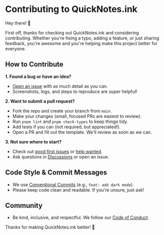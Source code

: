 # Contributing to QuickNotes.ink

Hey there! 👋

First off, thanks for checking out QuickNotes.ink and considering contributing. Whether you're fixing a typo, adding a feature, or just sharing feedback, you're awesome and you're helping make this project better for everyone.

## How to Contribute

**1. Found a bug or have an idea?**
- [Open an issue](https://github.com/przybylku/quicknotes.ink/issues) with as much detail as you can.
- Screenshots, logs, and steps to reproduce are super helpful!

**2. Want to submit a pull request?**
- Fork the repo and create your branch from `main`.
- Make your changes (small, focused PRs are easiest to review).
- Run `pnpm lint` and `pnpm check-types` to keep things tidy.
- Add tests if you can (not required, but appreciated!).
- Open a PR and fill out the template. We'll review as soon as we can.

**3. Not sure where to start?**
- Check out [good first issues](https://github.com/przybylku/quicknotes.ink/labels/good%20first%20issue) or [help wanted](https://github.com/przybylku/quicknotes.ink/labels/help%20wanted).
- Ask questions in [Discussions](https://github.com/przybylku/quicknotes.ink/discussions) or open an issue.

## Code Style & Commit Messages
- We use [Conventional Commits](https://www.conventionalcommits.org/) (e.g., `feat: add dark mode`).
- Please keep code clean and readable. If you're unsure, just ask!

## Community
- Be kind, inclusive, and respectful. We follow our [Code of Conduct](CODE_OF_CONDUCT.md).

Thanks for making QuickNotes.ink better! 🚀 